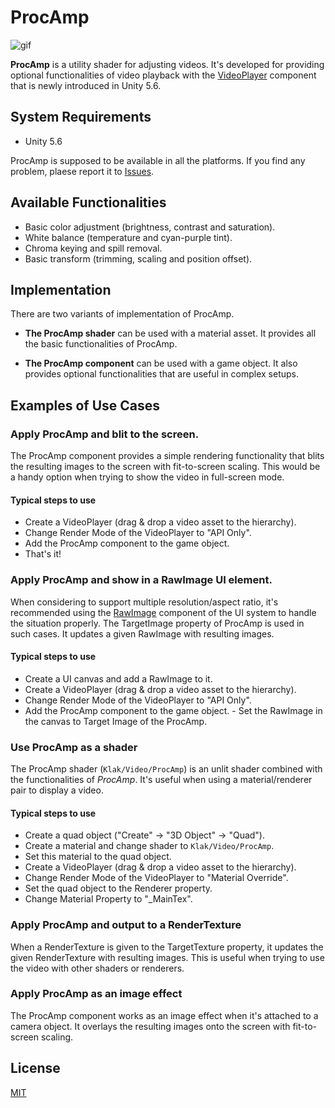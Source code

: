 ProcAmp
=======

![gif](http://i.imgur.com/Oy0Zrff.gif)

**ProcAmp** is a utility shader for adjusting videos. It's developed for
providing optional functionalities of video playback with the [VideoPlayer]
component that is newly introduced in Unity 5.6.

System Requirements
-------------------

- Unity 5.6

ProcAmp is supposed to be available in all the platforms. If you find any
problem, plaese report it to [Issues].

Available Functionalities
-------------------------

- Basic color adjustment (brightness, contrast and saturation).
- White balance (temperature and cyan-purple tint).
- Chroma keying and spill removal.
- Basic transform (trimming, scaling and position offset).

Implementation
--------------

There are two variants of implementation of ProcAmp.

- **The ProcAmp shader** can be used with a material asset. It provides all the
  basic functionalities of ProcAmp.

- **The ProcAmp component** can be used with a game object. It also provides
  optional functionalities that are useful in complex setups.

Examples of Use Cases
---------------------

### Apply ProcAmp and blit to the screen.

The ProcAmp component provides a simple rendering functionality that blits the
resulting images to the screen with fit-to-screen scaling. This would be a
handy option when trying to show the video in full-screen mode.

#### Typical steps to use

- Create a VideoPlayer (drag & drop a video asset to the hierarchy).
- Change Render Mode of the VideoPlayer to "API Only".
- Add the ProcAmp component to the game object.
- That's it!

### Apply ProcAmp and show in a RawImage UI element.

When considering to support multiple resolution/aspect ratio, it's recommended
using the [RawImage] component of the UI system to handle the situation
properly. The TargetImage property of ProcAmp is used in such cases. It updates
a given RawImage with resulting images.

#### Typical steps to use

- Create a UI canvas and add a RawImage to it.
- Create a VideoPlayer (drag & drop a video asset to the hierarchy).
- Change Render Mode of the VideoPlayer to "API Only".
- Add the ProcAmp component to the game object.
- Set the RawImage in the canvas to Target Image of the ProcAmp.

### Use ProcAmp as a shader

The ProcAmp shader (`Klak/Video/ProcAmp`) is an unlit shader combined with the
functionalities of *ProcAmp*. It's useful when using a material/renderer pair
to display a video.

#### Typical steps to use

- Create a quad object ("Create" -> "3D Object" -> "Quad").
- Create a material and change shader to `Klak/Video/ProcAmp`.
- Set this material to the quad object.
- Create a VideoPlayer (drag & drop a video asset to the hierarchy).
- Change Render Mode of the VideoPlayer to "Material Override".
- Set the quad object to the Renderer property.
- Change Material Property to "\_MainTex".

### Apply ProcAmp and output to a RenderTexture

When a RenderTexture is given to the TargetTexture property, it updates the
given RenderTexture with resulting images. This is useful when trying to use
the video with other shaders or renderers.

### Apply ProcAmp as an image effect

The ProcAmp component works as an image effect when it's attached to a camera
object. It overlays the resulting images onto the screen with fit-to-screen
scaling.

License
-------

[MIT]

[VideoPlayer]: https://docs.unity3d.com/560/Documentation/Manual/VideoPlayer.html
[Issues]: https://github.com/keijiro/ProcAmp/issues
[RawImage]: https://docs.unity3d.com/Manual/script-RawImage.html
[MIT]: LICENSE.md
